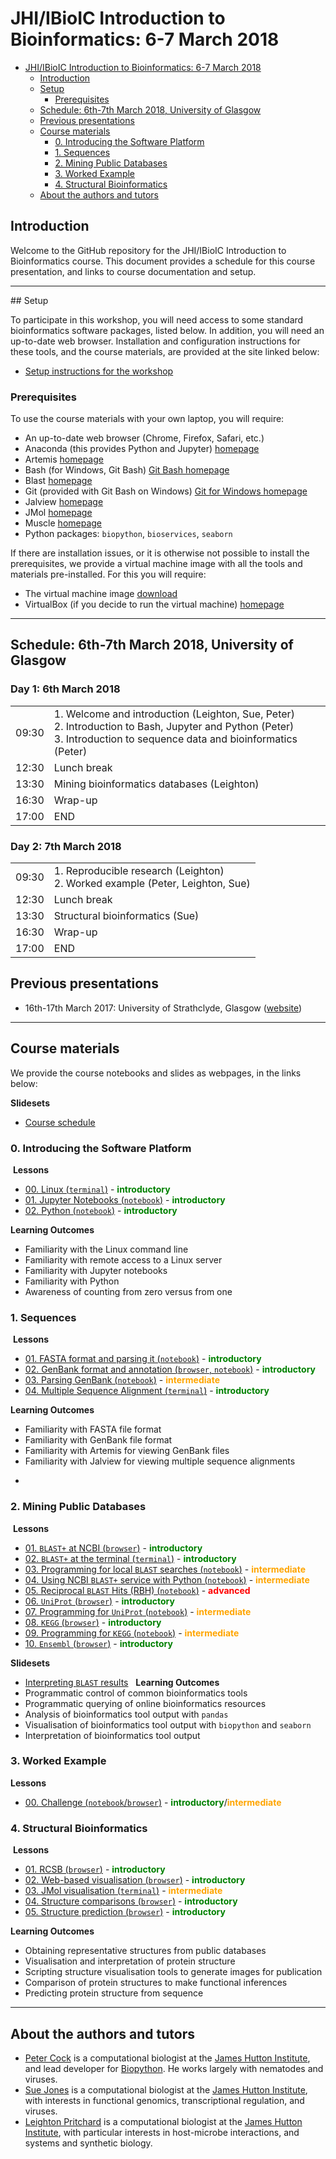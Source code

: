 # JHI/IBioIC Introduction to Bioinformatics: 6-7 March 2018

<!-- TOC -->

- [JHI/IBioIC Introduction to Bioinformatics: 6-7 March 2018](#jhiibioic-introduction-to-bioinformatics-6-7-march-2018)
    - [Introduction](#introduction)
    - [Setup](#setup)
        - [Prerequisites](#prerequisites)
    - [Schedule: 6th-7th March 2018, University of Glasgow](#schedule-6th-7th-march-2018-university-of-glasgow)
    - [Previous presentations](#previous-presentations)
    - [Course materials](#course-materials)
        - [0. Introducing the Software Platform](#0-introducing-the-software-platform)
        - [1. Sequences](#1-sequences)
        - [2. Mining Public Databases](#2-mining-public-databases)
        - [3. Worked Example](#3-worked-example)
        - [4. Structural Bioinformatics](#4-structural-bioinformatics)
    - [About the authors and tutors](#about-the-authors-and-tutors)

<!-- /TOC -->


<a id="introduction"></a>
## Introduction

Welcome to the GitHub repository for the JHI/IBioIC Introduction to Bioinformatics course. This document provides a schedule for this course presentation, and links to course documentation and setup.

-------

<a id="setup"></a>
## Setup

To participate in this workshop, you will need access to some standard bioinformatics software packages, listed below. In addition, you will need an up-to-date web browser. Installation and configuration instructions for these tools, and the course materials, are provided at the site linked below:

- [Setup instructions for the workshop](https://2018-03-06-ibioic.readthedocs.io/en/latest/)

### Prerequisites

To use the course materials with your own laptop, you will require:

- An up-to-date web browser (Chrome, Firefox, Safari, etc.)
- Anaconda (this provides Python and Jupyter) [homepage](https://www.anaconda.com/)
- Artemis [homepage](http://www.sanger.ac.uk/science/tools/artemis)
- Bash (for Windows, Git Bash) [Git Bash homepage](https://gitforwindows.org/)
- Blast [homepage](https://www.ncbi.nlm.nih.gov/guide/howto/run-blast-local/)
- Git (provided with Git Bash on Windows) [Git for Windows homepage](https://gitforwindows.org/)
- Jalview [homepage](http://www.jalview.org/)
- JMol [homepage](http://jmol.sourceforge.net/)
- Muscle [homepage](https://www.drive5.com/muscle/)
- Python packages: `biopython`, `bioservices`, `seaborn`

If there are installation issues, or it is otherwise not possible to install the prerequisites, we provide a virtual machine image with all the tools and materials pre-installed. For this you will require:

- The virtual machine image [download]()
- VirtualBox (if you decide to run the virtual machine) [homepage](https://www.virtualbox.org/wiki/VirtualBox)

-------

<a id="schedule"></a>
## Schedule: 6th-7th March 2018, University of Glasgow

<div class="row">
  <div class="col-md-6">
    <h3>Day 1: 6th March 2018</h3>
    <table class="table table-striped">
      <tr>
        <td>09:30</td>
        <td>1. Welcome and introduction (Leighton, Sue, Peter)<br />
        2. Introduction to Bash, Jupyter and Python (Peter)<br />
        3. Introduction to sequence data and bioinformatics (Peter)
        </td>
      </tr>
      <tr>
        <td>12:30</td>
        <td>Lunch break</td>
      </tr>
      <tr>
        <td>13:30</td>
        <td>Mining bioinformatics databases (Leighton)</td>
      </tr>
      <tr>
        <td>16:30</td>
        <td>Wrap-up</td>
      </tr>
      <tr>
        <td>17:00</td>
        <td>END</td>
      </tr>
    </table>
  </div>
  <div class="col-md-6">
    <h3>Day 2: 7th March 2018</h3>
    <table class="table table-striped">
      <tr>
        <td>09:30</td>
        <td>1. Reproducible research (Leighton)<br />
        2. Worked example (Peter, Leighton, Sue)
        </td>
      </tr>
      <tr>
        <td>12:30</td>
        <td>Lunch break</td>
      </tr>
      <tr>
        <td>13:30</td>
        <td>Structural bioinformatics (Sue)</td>
      </tr>
      <tr>
        <td>16:30</td>
        <td>Wrap-up</td>
      </tr>
      <tr>
        <td>17:00</td>
        <td>END</td>
      </tr>
    </table>
  </div>
</div>



<a id="previous"></a>
## Previous presentations

* 16th-17th March 2017: University of Strathclyde, Glasgow ([website](https://widdowquinn.github.io/Teaching-IBioIC-Intro-to-Bioinformatics/))

--------

<a id="materials"></a>
## Course materials

We provide the course notebooks and slides as webpages, in the links below:

**Slidesets**
​
* [Course schedule](./schedule.html)
​
### 0. Introducing the Software Platform
​
**Lessons**
​
* [00. Linux (`terminal`)](00-platform/00-linux.html) - <font color='green'><b>introductory</b></font>
* [01. Jupyter Notebooks (`notebook`)](00-platform/01-jupyter.html) - <font color='green'><b>introductory</b></font>
* [02. Python (`notebook`)](00-platform/02-python.html) - <font color='green'><b>introductory</b></font>
​

**Learning Outcomes**
​
* Familiarity with the Linux command line
* Familiarity with remote access to a Linux server
* Familiarity with Jupyter notebooks
* Familiarity with Python
* Awareness of counting from zero versus from one

### 1. Sequences
​
**Lessons**
​
* [01. FASTA format and parsing it (`notebook`)](01-introduction/01-introduction.html) - <font color='green'><b>introductory</b></font>
* [02. GenBank format and annotation (`browser`, `notebook`)](01-introduction/02-annotation.html) - <font color='green'><b>introductory</b></font>
* [03. Parsing GenBank (`notebook`)](01-introduction/03-parsing.html) - <font color='orange'><b>intermediate</b></font>
* [04. Multiple Sequence Alignment (`terminal`)](01-introduction/04-msa.html) - <font color='green'><b>introductory</b></font>
​

**Learning Outcomes**
​
* Familiarity with FASTA file format
* Familiarity with GenBank file format
* Familiarity with Artemis for viewing GenBank files
* Familiarity with Jalview for viewing multiple sequence alignments

-
### 2. Mining Public Databases
​
**Lessons**
​
* [01. `BLAST+` at NCBI (`browser`)](02-sequence_databases/01-blast_at_NCBI_website.html) - <font color='green'><b>introductory</b></font>
* [02. `BLAST+` at the terminal (`terminal`)](02-sequence_databases/02-blast_at_terminal.html) - <font color='green'><b>introductory</b></font>
* [03. Programming for local `BLAST` searches (`notebook`)](02-sequence_databases/03-programming_for_blast.html) - <font color='orange'><b>intermediate</b></font>
* [04. Using NCBI `BLAST+` service with Python (`notebook`)](02-sequence_databases/04-programming_for_web_blast.html) - <font color='orange'><b>intermediate</b></font>
* [05.  Reciprocal `BLAST` Hits (RBH) (`notebook`)](02-sequence_databases/05-blast_for_rbh.html) - <font color='red'><b>advanced</b></font>
* [06.  `UniProt` (`browser`)](02-sequence_databases/06-uniprot_browser.html) - <font color='green'><b>introductory</b></font>
* [07.  Programming for `UniProt` (`notebook`)](02-sequence_databases/07-uniprot_programming.html) - <font color='orange'><b>intermediate</b></font>
* [08.  `KEGG` (`browser`)](02-sequence_databases/08-KEGG_browser.html) - <font color='green'><b>introductory</b></font>
* [09.  Programming for `KEGG` (`notebook`)](02-sequence_databases/09-KEGG_programming.html) - <font color='orange'><b>intermediate</b></font>
* [10.  `Ensembl` (`browser`)](02-sequence_databases/10-ensembl_browser.html) - <font color='green'><b>introductory</b></font>
​

**Slidesets**
​
* [Interpreting `BLAST` results](02-sequence_databases/slides01-blast_interpretation.html)
​
​
**Learning Outcomes**
​
* Programmatic control of common bioinformatics tools
* Programmatic querying of online bioinformatics resources
* Analysis of bioinformatics tool output with `pandas`
* Visualisation of bioinformatics tool output with `biopython` and `seaborn`
* Interpretation of bioinformatics tool output

### 3. Worked Example

**Lessons**

* [00. Challenge (`notebook`/`browser`)](03-lipases/00-Challenge.html) - <font color='green'><b>introductory</b></font>/<font color='orange'><b>intermediate</b></font>

### 4. Structural Bioinformatics
​
**Lessons**
​
* [01. RCSB (`browser`)](04-structure/04Structure-01.html) - <font color='green'><b>introductory</b></font>
* [02. Web-based visualisation (`browser`)](04-structure/04Structure-02.html) - <font color='green'><b>introductory</b></font>
* [03. JMol visualisation (`terminal`)](04-structure/04Structure-03.html) - <font color='orange'><b>intermediate</b></font>
* [04. Structure comparisons (`browser`)](04-structure/04Structure-04.html) - <font color='green'><b>introductory</b></font>
* [05. Structure prediction (`browser`)](04-structure/04Structure-05.html) - <font color='green'><b>introductory</b></font>
​


**Learning Outcomes**
​
* Obtaining representative structures from public databases
* Visualisation and interpretation of protein structure
* Scripting structure visualisation tools to generate images for publication
* Comparison of protein structures to make functional inferences
* Predicting protein structure from sequence

-------

## About the authors and tutors

* [Peter Cock](http://www.hutton.ac.uk/staff/peter-cock) is a computational biologist at the [James Hutton Institute](http://www.hutton.ac.uk/), and lead developer for [Biopython](http://biopython.org/wiki/Documentation). He works largely with nematodes and viruses.
* [Sue Jones](http://www.hutton.ac.uk/staff/sue-jones) is a computational biologist at the [James Hutton Institute](http://www.hutton.ac.uk/), with interests in functional genomics, transcriptional regulation, and viruses.
* [Leighton Pritchard](http://www.hutton.ac.uk/staff/leighton-pritchard) is a computational biologist at the [James Hutton Institute](http://www.hutton.ac.uk/), with particular interests in host-microbe interactions, and systems and synthetic biology.